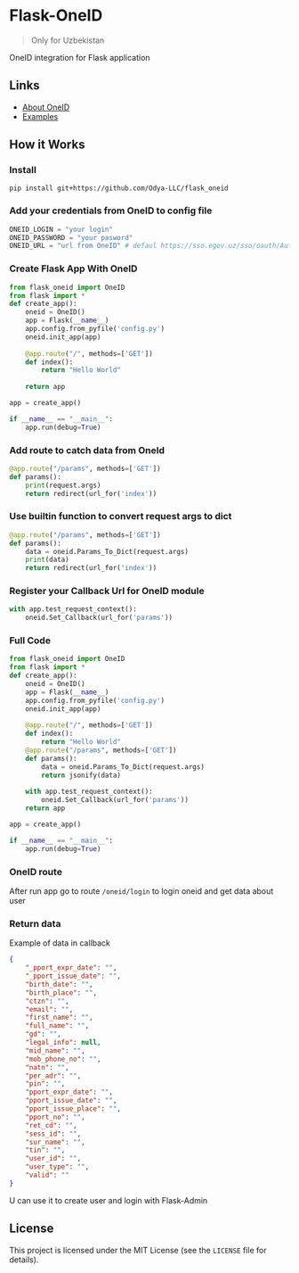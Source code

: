 # Flask-OneID

> Only for Uzbekistan

OneID integration for Flask application

## Links

* [About OneID](https://id.egov.uz/)
* [Examples](https://github.com/Odya-LLC/flask_oneid/tree/main/examples)

## How it Works

### Install 

```
pip install git+https://github.com/Odya-LLC/flask_oneid
```

### Add your credentials from OneID to config file

```python
ONEID_LOGIN = "your login"
ONEID_PASSWORD = "your pasword"
ONEID_URL = "url from OneID" # defaul https://sso.egov.uz/sso/oauth/Authorization.do 

```

### Create Flask App With OneID 

```python
from flask_oneid import OneID
from flask import *
def create_app():
    oneid = OneID()
    app = Flask(__name__)
    app.config.from_pyfile('config.py')
    oneid.init_app(app)
    
    @app.route("/", methods=['GET'])
    def index():
        return "Hello World"
    
    return app

app = create_app()

if __name__ == "__main__":
    app.run(debug=True)
```

### Add route to catch data from OneId

```python
@app.route("/params", methods=['GET'])
def params():
    print(request.args)
    return redirect(url_for('index'))

```

### Use builtin function to convert request args to dict 

```python
@app.route("/params", methods=['GET'])
def params():
    data = oneid.Params_To_Dict(request.args)
    print(data)
    return redirect(url_for('index'))

```

### Register your Callback Url for OneID module

```python
with app.test_request_context():
    oneid.Set_Callback(url_for('params'))
```

### Full Code 

```python
from flask_oneid import OneID
from flask import *
def create_app():
    oneid = OneID()
    app = Flask(__name__)
    app.config.from_pyfile('config.py')
    oneid.init_app(app)
    
    @app.route("/", methods=['GET'])
    def index():
        return "Hello World"
    @app.route("/params", methods=['GET'])
    def params():
        data = oneid.Params_To_Dict(request.args)
        return jsonify(data)
    
    with app.test_request_context():
        oneid.Set_Callback(url_for('params'))
    return app

app = create_app()

if __name__ == "__main__":
    app.run(debug=True)

```

### OneID route

After run app go to route `/oneid/login` to login oneid and get data about user 

### Return data

Example of data in callback

```json
{
    "_pport_expr_date": "",
    "_pport_issue_date": "",
    "birth_date": "",
    "birth_place": "",
    "ctzn": "",
    "email": "",
    "first_name": "",
    "full_name": "",
    "gd": "",
    "legal_info": null,
    "mid_name": "",
    "mob_phone_no": "",
    "natn": "",
    "per_adr": "",
    "pin": "",
    "pport_expr_date": "",
    "pport_issue_date": "",
    "pport_issue_place": "",
    "pport_no": "",
    "ret_cd": "",
    "sess_id": "",
    "sur_name": "",
    "tin": "",
    "user_id": "",
    "user_type": "",
    "valid": ""
}

```

U can use it to create user and login with Flask-Admin

## License

This project is licensed under the MIT License (see the `LICENSE` file for details).
